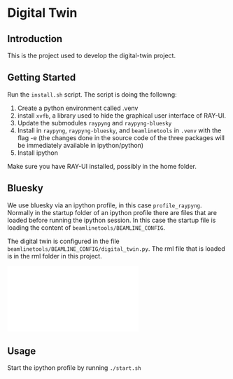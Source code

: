 
# Digital Twin

## Introduction
This is the project used to develop the digital-twin project. 

## Getting Started
Run the `install.sh` script. The script is doing the followng:
1. Create a python environment called .venv 
2. install `xvfb`, a library used to hide the graphical user interface of RAY-UI.
3. Update the submodules `raypyng` and `raypyng-bluesky` 
4. Install in `raypyng`, `raypyng-bluesky`, and `beamlinetools` in `.venv` with the flag -e (the changes done in the source code of the three packages will be immediately available in ipython/python)
5. Install ipython

Make sure you have RAY-UI installed, possibly in the home folder.

## Bluesky
We use bluesky via an ipython profile, in this case `profile_raypyng`. Normally in the startup folder of an ipython profile there are files that are loaded before running the ipython session. In this case the startup file is loading the content of `beamlinetools/BEAMLINE_CONFIG`. 

The digital twin is configured in the file `beamlinetools/BEAMLINE_CONFIG/digital_twin.py`. The rml file that is loaded is in the rml folder in this project.

![Diagram](diagram.pdf)


## Usage
Start the ipython profile by running `./start.sh`
